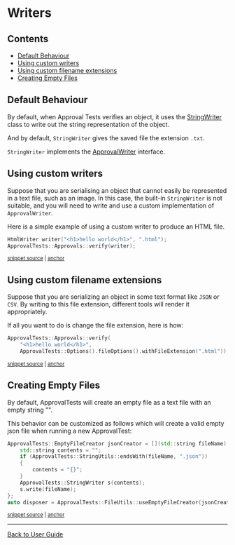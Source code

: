 <a id="top"></a>

# Writers

<!-- toc -->
## Contents

  * [Default Behaviour](#default-behaviour)
  * [Using custom writers](#using-custom-writers)
  * [Using custom filename extensions](#using-custom-filename-extensions)
  * [Creating Empty Files](#creating-empty-files)<!-- endToc -->

## Default Behaviour

By default, when Approval Tests verifies an object, it uses the [StringWriter](https://github.com/approvals/ApprovalTests.cpp/blob/master/ApprovalTests/writers/StringWriter.h) class to write out the string representation of the object.

And by default, `StringWriter` gives the saved file the extension `.txt`. 

`StringWriter` implements the [ApprovalWriter](https://github.com/approvals/ApprovalTests.cpp/blob/master/ApprovalTests/core/ApprovalWriter.h) interface.

## Using custom writers

Suppose that you are serialising an object that cannot easily be represented in a text file, such as an image. In this case, the built-in `StringWriter` is not suitable, and you will need to write and use a custom implementation of `ApprovalWriter`. 

Here is a simple example of using a custom writer to produce an HTML file.

<!-- snippet: use_custom_writer -->
<a id='snippet-use_custom_writer'></a>
```cpp
HtmlWriter writer("<h1>hello world</h1>", ".html");
ApprovalTests::Approvals::verify(writer);
```
<sup><a href='/tests/DocTest_Tests/DocTestApprovalTestTests.cpp#L9-L12' title='Snippet source file'>snippet source</a> | <a href='#snippet-use_custom_writer' title='Start of snippet'>anchor</a></sup>
<!-- endSnippet -->

## Using custom filename extensions

Suppose that you are serializing an object in some text format like `JSON` or `CSV`. By writing to this file extension, different tools will render it appropriately.

If all you want to do is change the file extension, here is how:

<!-- snippet: use_custom_file_extension -->
<a id='snippet-use_custom_file_extension'></a>
```cpp
ApprovalTests::Approvals::verify(
    "<h1>hello world</h1>",
    ApprovalTests::Options().fileOptions().withFileExtension(".html"));
```
<sup><a href='/tests/DocTest_Tests/DocTestApprovalTestTests.cpp#L17-L21' title='Snippet source file'>snippet source</a> | <a href='#snippet-use_custom_file_extension' title='Start of snippet'>anchor</a></sup>
<!-- endSnippet -->


## Creating Empty Files

By default, ApprovalTests will create an empty file as a text file with an empty string "".

This behavior can be customized as follows which will create a valid empty json file when running a new ApprovalTest:

<!-- snippet: use_empty_file_creator -->
<a id='snippet-use_empty_file_creator'></a>
```cpp
ApprovalTests::EmptyFileCreator jsonCreator = [](std::string fileName) {
    std::string contents = "";
    if (ApprovalTests::StringUtils::endsWith(fileName, ".json"))
    {
        contents = "{}";
    }
    ApprovalTests::StringWriter s(contents);
    s.write(fileName);
};
auto disposer = ApprovalTests::FileUtils::useEmptyFileCreator(jsonCreator);
```
<sup><a href='/tests/DocTest_Tests/utilities/FileUtilsExamples.cpp#L9-L20' title='Snippet source file'>snippet source</a> | <a href='#snippet-use_empty_file_creator' title='Start of snippet'>anchor</a></sup>
<!-- endSnippet -->

---

[Back to User Guide](/doc/README.md#top)
